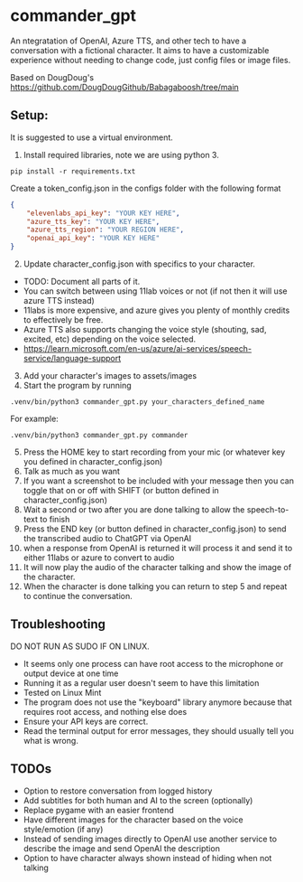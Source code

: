 # commander_gpt
An ntegratation of OpenAI, Azure TTS, and other tech to have a conversation with a fictional character.
It aims to have a customizable experience without needing to change code, just config files or image files.

Based on DougDoug's https://github.com/DougDougGithub/Babagaboosh/tree/main


## Setup:
It is suggested to use a virtual environment.

1. Install required libraries, note we are using python 3.
```
pip install -r requirements.txt
```

Create a token_config.json in the configs folder with the following format
```json
{
    "elevenlabs_api_key": "YOUR KEY HERE",
    "azure_tts_key": "YOUR KEY HERE",
    "azure_tts_region": "YOUR REGION HERE",
    "openai_api_key": "YOUR KEY HERE"
}
```
2. Update character_config.json with specifics to your character.
- TODO: Document all parts of it.
- You can switch between using 11lab voices or not (if not then it will use azure TTS instead)
- 11labs is more expensive, and azure gives you plenty of monthly credits to effectively be free.
- Azure TTS also supports changing the voice style (shouting, sad, excited, etc) depending on the voice selected.
- https://learn.microsoft.com/en-us/azure/ai-services/speech-service/language-support

3. Add your character's images to assets/images
4. Start the program by running
```
.venv/bin/python3 commander_gpt.py your_characters_defined_name
```
For example:
```
.venv/bin/python3 commander_gpt.py commander
```
5. Press the HOME key to start recording from your mic (or whatever key you defined in character_config.json)
6. Talk as much as you want
7. If you want a screenshot to be included with your message then you can toggle that on or off with SHIFT (or button defined in character_config.json)
8. Wait a second or two after you are done talking to allow the speech-to-text to finish
9. Press the END key (or button defined in character_config.json) to send the transcribed audio to ChatGPT via OpenAI
10. when a response from OpenAI is returned it will process it and send it to either 11labs or azure to convert to audio
11. It will now play the audio of the character talking and show the image of the character.
12. When the character is done talking you can return to step 5 and repeat to continue the conversation.


## Troubleshooting
DO NOT RUN AS SUDO IF ON LINUX.
- It seems only one process can have root access to the microphone or output device at one time
- Running it as a regular user doesn't seem to have this limitation
- Tested on Linux Mint
- The program does not use the "keyboard" library anymore because that requires root access, and nothing else does
- Ensure your API keys are correct.
- Read the terminal output for error messages, they should usually tell you what is wrong.


## TODOs
- Option to restore conversation from logged history
- Add subtitles for both human and AI to the screen (optionally)
- Replace pygame with an easier frontend
- Have different images for the character based on the voice style/emotion (if any)
- Instead of sending images directly to OpenAI use another service to describe the image and send OpenAI the description
- Option to have character always shown instead of hiding when not talking